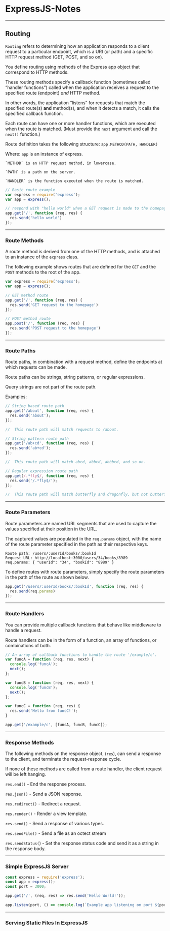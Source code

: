 # ExpressJS-Notes

___

## Routing

`Routing` refers to determining how an application responds to a client request to a particular endpoint, which is a URI (or path) and a specific HTTP request method (GET, POST, and so on).

You define routing using methods of the Express app object that correspond to HTTP methods.

These routing methods specify a callback function (sometimes called “handler functions”) called when the application receives a request to the specified route (endpoint) _and_ HTTP method. 

In other words, the application “listens” for requests that match the specified route(s) **and** method(s), and when it detects a match, it calls the specified callback function.

Each route can have one or more handler functions, which are executed when the route is matched. (Must provide the `next` argument and call the `next()` function.)

Route definition takes the following structure:  `app.METHOD(PATH, HANDLER)`

  Where:
    `app` is an instance of express.
    
    `METHOD` is an HTTP request method, in lowercase.
    
    `PATH` is a path on the server.
    
    `HANDLER` is the function executed when the route is matched.

```js
// Basic route example
var express = require('express');
var app = express();

// respond with "hello world" when a GET request is made to the homepage
app.get('/', function (req, res) {
  res.send('hello world')
});
```

___

### Route Methods

A route method is derived from one of the HTTP methods, and is attached to an instance of the `express` class.

The following example shows routes that are defined for the `GET` and the `POST` methods to the root of the app.

```js
var express = require('express');
var app = express();

// GET method route
app.get('/', function (req, res) {
  res.send('GET request to the homepage')
});

// POST method route
app.post('/', function (req, res) {
  res.send('POST request to the homepage')
});
```

___

### Route Paths

Route paths, in combination with a request method, define the endpoints at which requests can be made. 

Route paths can be strings, string patterns, or regular expressions.

Query strings are not part of the route path.

Examples:
```js
// String based route path
app.get('/about', function (req, res) {
  res.send('about');
});

//  This route path will match requests to /about.
```

```js
// String pattern route path
app.get('/ab+cd', function (req, res) {
  res.send('ab+cd');
});

//  This route path will match abcd, abbcd, abbbcd, and so on.
```

```js
// Regular expression route path
app.get(/.*fly$/, function (req, res) {
  res.send('/.*fly$/');
});

//  This route path will match butterfly and dragonfly, but not butterflyman, dragonflyman, and so on.
```

___

### Route Parameters

Route parameters are named URL segments that are used to capture the values specified at their position in the URL. 

The captured values are populated in the `req.params` object, with the name of the route parameter specified in the path as their respective keys.

```
Route path: /users/:userId/books/:bookId
Request URL: http://localhost:3000/users/34/books/8989
req.params: { "userId": "34", "bookId": "8989" }
```

To define routes with route parameters, simply specify the route parameters in the path of the route as shown below.

```js
app.get('/users/:userId/books/:bookId', function (req, res) {
  res.send(req.params)
});
```

___

### Route Handlers

You can provide multiple callback functions that behave like middleware to handle a request.

Route handlers can be in the form of a function, an array of functions, or combinations of both.

```js
// An array of callback functions to handle the route '/example/c'.
var funcA = function (req, res, next) {
  console.log('funcA');
  next();
};

var funcB = function (req, res, next) {
  console.log('funcB');
  next();
};

var funcC = function (req, res) {
  res.send('Hello from funcC!');
}

app.get('/example/c', [funcA, funcB, funcC]);
```

___

### Response Methods

The following methods on the response object, (`res`), can send a response to the client, and terminate the request-response cycle. 

If none of these methods are called from a route handler, the client request will be left hanging.

`res.end()` - End the response process.

`res.json()` - Send a JSON response.

`res.redirect()` - Redirect a request.

`res.render()` - Render a view template.

`res.send()` - Send a response of various types.

`res.sendFile()` - Send a file as an octect stream

`res.sendStatus(`) - Set the response status code and send it as a string in the response body.

___

### Simple ExpressJS Server

```js
const express = require('express');
const app = express();
const port = 3000;

app.get('/', (req, res) => res.send('Hello World!'));

app.listen(port, () => console.log(`Example app listening on port ${port}!`));
```

___

### Serving Static Files In ExpressJS








